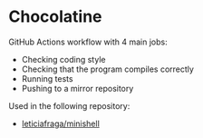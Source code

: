 # Chocolatine

GitHub Actions workflow with 4 main jobs:
- Checking coding style
- Checking that the program compiles correctly
- Running tests
- Pushing to a mirror repository

Used in the following repository:
- [leticiafraga/minishell](https://github.com/leticiafraga/minishell)
